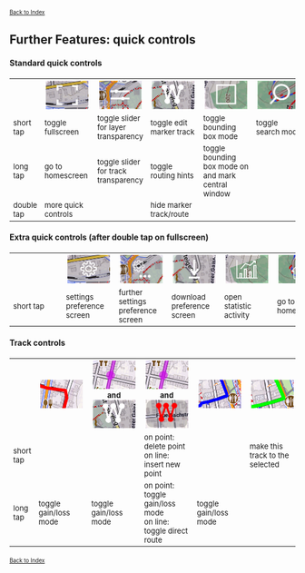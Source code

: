 <small><small>[Back to Index](../../../index.md)</small></small>

## Further Features: quick controls

#### Standard quick controls

<table style="font-size: small">
<th width="12%"> </th>
<th width="12%" style="text-align:center; min-width:80px"><img src="./ct1.png" width="75" height="50"></th>
<th width="12%" style="text-align:center; min-width:80px"><img src="./ct2.png" width="75" height="50"></th>
<th width="12%" style="text-align:center; min-width:80px"><img src="./ct3.png" width="75" height="50"></th>
<th width="12%" style="text-align:center; min-width:80px"><img src="./ct4.png" width="75" height="50"></th>
<th width="12%" style="text-align:center; min-width:80px"><img src="./ct5.png" width="75" height="50"></th>
<th width="12%" style="text-align:center; min-width:80px"><img src="./ct6.png" width="75" height="50"></th>
<th width="12%" style="text-align:center; min-width:80px"><img src="./ct7.png" width="75" height="50"></th>
<tr>
    <td>short tap</td>
    <td>toggle fullscreen</td>
    <td>toggle slider for layer transparency</td>
    <td>toggle edit marker track</td>
    <td>toggle bounding box mode</td>
    <td>toggle search mode</td>
    <td>zoom in</td>
    <td>zoom out</td>
</tr>
<tr>
    <td>long tap</td>
    <td>go to homescreen</td>
    <td>toggle slider for track transparency</td>
    <td>toggle routing hints</td>
    <td>toggle bounding box mode on and mark central window</td>
    <td> </td>
    <td> </td>
    <td> </td>
</tr>
<tr>
    <td>double tap</td>
    <td>more quick controls</td>
    <td> </td>
    <td>hide marker track/route</td>
    <td> </td>
    <td> </td>
    <td> </td>
    <td> </td>
</tr>
</table>

#### Extra quick controls (after double tap on fullscreen)
<table style="font-size: small">
<th width="12%" style="text-align:center; min-width:80px"> </th>
<th width="12%" style="text-align:center; min-width:80px"><img src="./ec1.png" width="75px" height="50px"></th>
<th width="12%" style="text-align:center; min-width:80px"><img src="./ec2.png" width="75px" height="50px"></th>
<th width="12%" style="text-align:center; min-width:80px"><img src="./ec3.png" width="75px" height="50px"></th>
<th width="12%" style="text-align:center; min-width:80px"><img src="./ec4.png" width="75px" height="50px"></th>
<th width="12%" style="text-align:center; min-width:80px"><img src="./ec5.png" width="75px" height="50px"></th>
<th width="12%" style="text-align:center; min-width:80px"><img src="./ec6.png" width="75px" height="50px"></th>
<th width="12%" style="text-align:center; min-width:80px"><img src="./ec7.png" width="75px" height="50px"></th>


<tr>
    <td>short tap</td>
    <td>settings preference screen</td>
    <td>further settings preference screen</td>
    <td>download preference screen</td>
    <td>open statistic activity</td>
    <td>go to homescreen</td>
    <td> </td>
    <td>close this app</td>
</tr>
</table>


####  Track controls
<table style="font-size: small">
<th width="12%"> </th>
<th width="17%" style="text-align:center; min-width:80px"><img src="./RTL.png" width="75" height="50"></th>
<th width="17%" style="text-align:center; min-width:80px"><img src="./RoTL.png" width="75" height="50"><br/>and<br/><img src="./ct3.png" width="75" height="50"></th>
<th width="17%" style="text-align:center; min-width:80px"><img src="./RoTL.png" width="75" height="50"><br/>and<br/><img src="./ct3a.png" width="75" height="50"></th>
<th width="17%" style="text-align:center; min-width:80px"><img src="./stl.png" width="75" height="50"></th>
<th width="17%" style="text-align:center; min-width:80px"><img src="./atl.png" width="75" height="50"></th>

<tr>
    <td>short tap</td>
    <td> </td>
    <td> </td>
    <td>on point: delete point<br/>on line: insert new point </td>
    <td> </td>
    <td>make this track to the selected</td>
</tr>
<tr>
    <td>long tap</td>
    <td>toggle gain/loss mode</td>
    <td>toggle gain/loss mode </td>
    <td>on point: toggle gain/loss mode<br/>on line: toggle direct route </td>
    <td>toggle gain/loss mode</td>
    <td> </td>
</tr>
</table>



 <small><small>[Back to Index](../../../index.md)</small></small>

